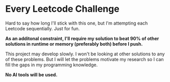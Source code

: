 # Every Leetcode Challenge

Hard to say how long I'll stick with this one, but I'm attempting each Leetcode sequentially. Just for fun.

**As an additonal constraint, I'll require my solution to beat 90% of other solutions in runtime or memory (preferably both) before I push.**

This project may develop slowly. I won't be looking at other solutions to any of these problems. But I will let the problems motivate my research so I can fill the gaps in my programming knowledge.

**No AI tools will be used.**